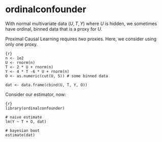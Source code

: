 # ordinalconfounder

With normal multivariate data $(U, T, Y)$ where $U$ is hidden, we sometimes have ordinal, binned data that is a proxy for $U$.

Proximal Causal Learning requires *two* proxies. Here, we consider using only one proxy.

```
{r}
n <- 1e2
U <- rnorm(n)
T <- 2 * U + rnorm(n)
Y <- 4 * T -6 * U + rnorm(n)
O <- as.numeric(cut(U, 5)) # some binned data

dat <- data.frame(cbind(U, T, Y, O))
```

Consider our estimator, now:

```
{r}
library(ordinalconfounder)

# naive estimate
lm(Y ~ T + O, dat)

# bayesian boot
estimate(dat)
```
